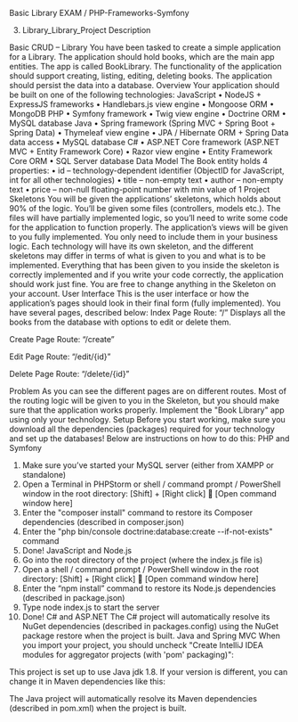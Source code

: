 Basic Library EXAM /
PHP-Frameworks-Symfony

03. Library_Library_Project Description

Basic CRUD – Library
You have been tasked to create a simple application for a Library. The application should hold books, which are the main app entities. The app is called BookLibrary.
The functionality of the application should support creating, listing, editing, deleting books.
The application should persist the data into a database.
Overview
Your application should be built on one of the following technologies:
JavaScript
•	NodeJS + ExpressJS frameworks
•	Handlebars.js view engine
•	Mongoose ORM
•	MongoDB
PHP
•	Symfony framework
•	Twig view engine
•	Doctrine ORM
•	MySQL database
Java
•	Spring framework (Spring MVC + Spring Boot + Spring Data)
•	Thymeleaf view engine
•	JPA / Hibernate ORM + Spring Data data access
•	MySQL database
C#
•	ASP.NET Core framework (ASP.NET MVC + Entity Framework Core)
•	Razor view engine
•	Entity Framework Core ORM
•	SQL Server database
Data Model
The Book entity holds 4 properties:
•	id – technology-dependent identifier (ObjectID for JavaScript, int for all other technologies)
•	title – non-empty text
•	author – non-empty text
•	price – non-null floating-point number with min value of 1
Project Skeletons
You will be given the applications’ skeletons, which holds about 90% of the logic. You’ll be given some files (controllers, models etc.). The files will have partially implemented logic, so you’ll need to write some code for the application to function properly.
The application’s views will be given to you fully implemented. You only need to include them in your business logic.
Each technology will have its own skeleton, and the different skeletons may differ in terms of what is given to you and what is to be implemented.
Everything that has been given to you inside the skeleton is correctly implemented and if you write your code correctly, the application should work just fine. You are free to change anything in the Skeleton on your account.
User Interface
This is the user interface or how the application’s pages should look in their final form (fully implemented). You have several pages, described below:
Index Page
Route: “/”
Displays all the books from the database with options to edit or delete them.
 
Create Page
Route: “/create”
 
Edit Page
Route: “/edit/{id}”
 
Delete Page
Route: “/delete/{id}”
 
Problem
As you can see the different pages are on different routes. Most of the routing logic will be given to you in the Skeleton, but you should make sure that the application works properly.
Implement the "Book Library" app using only your technology.
Setup
Before you start working, make sure you download all the dependencies (packages) required for your technology and set up the databases! Below are instructions on how to do this:
PHP and Symfony
1.	Make sure you’ve started your MySQL server (either from XAMPP or standalone)
2.	Open a Terminal in PHPStorm or shell / command prompt / PowerShell window in the root directory: [Shift] + [Right click]  [Open command window here]
3.	Enter the "composer install" command to restore its Composer dependencies (described in composer.json)
4.	Enter the "php bin/console doctrine:database:create --if-not-exists" command
5.	Done!
JavaScript and Node.js
1.	Go into the root directory of the project (where the index.js file is)
2.	Open a shell / command prompt / PowerShell window in the root directory: [Shift] + [Right click]  [Open command window here]
3.	Enter the “npm install” command to restore its Node.js dependencies (described in package.json)
4.	Type node index.js to start the server
5.	Done!
C# and ASP.NET
The C# project will automatically resolve its NuGet dependencies (described in packages.config) using the NuGet package restore when the project is built.
Java and Spring MVC
When you import your project, you should uncheck "Create IntelliJ IDEA modules for aggregator projects (with 'pom' packaging)":
 
This project is set up to use Java jdk 1.8. If your version is different, you can change it in Maven dependencies like this:
 
The Java project will automatically resolve its Maven dependencies (described in pom.xml) when the project is built.

